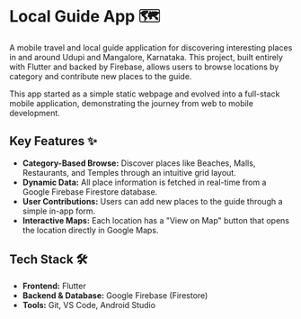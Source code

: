# Local Guide App 🗺️

A mobile travel and local guide application for discovering interesting places in and around Udupi and Mangalore, Karnataka. This project, built entirely with Flutter and backed by Firebase, allows users to browse locations by category and contribute new places to the guide.

This app started as a simple static webpage and evolved into a full-stack mobile application, demonstrating the journey from web to mobile development.

## Key Features ✨

* **Category-Based Browse:** Discover places like Beaches, Malls, Restaurants, and Temples through an intuitive grid layout.
* **Dynamic Data:** All place information is fetched in real-time from a Google Firebase Firestore database.
* **User Contributions:** Users can add new places to the guide through a simple in-app form.
* **Interactive Maps:** Each location has a "View on Map" button that opens the location directly in Google Maps.

## Tech Stack 🛠️

* **Frontend:** Flutter
* **Backend & Database:** Google Firebase (Firestore)
* **Tools:** Git, VS Code, Android Studio
